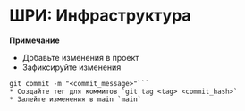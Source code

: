 # ШРИ: Инфраструктура

**Примечание**

* Добавьте изменения в проект
* Зафиксируйте изменения
```git add .
git commit -m "<commit_message>"```
* Создайте тег для коммитов `git tag <tag> <commit_hash>`
* Залейте изменения в main `main`
